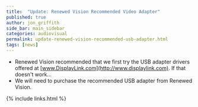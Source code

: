 ```yaml
---
title:  "Update: Renewed Vision Recommended Video Adapter"
published: true
author: jon_griffith
side_bar: main_sidebar
categories: audiovisual
permalink: update-renewed-vision-recommended-usb-adapter.html
tags: [news]
---
```


- Renewed Vision recommended that we first try the USB adapter drivers offered at [www.DisplayLink.com](http://www.displaylink.com).  If that doesn't work...
- We will need to purchase the recommended USB adapter from Renewed Vision.

{% include links.html %}
